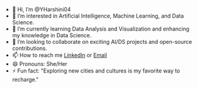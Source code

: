 - 👋 Hi, I’m @YHarshini04
- 👀 I’m interested in Artificial Intelligence, Machine Learning, and Data Science.
- 🌱 I’m currently learning Data Analysis and Visualization and enhancing my knowledge in Data Science.
- 💞️ I’m looking to collaborate on exciting AI/DS projects and open-source contributions.
- 📫 How to reach me [LinkedIn](https://www.linkedin.com/in/ramya-sri-harshini-yalla) or [Email](yrsharshini@gmail.com)
- 😄 Pronouns: She/Her
- ⚡ Fun fact: "Exploring new cities and cultures is my favorite way to recharge."

<!---
YHarshini04/YHarshini04 is a ✨ special ✨ repository because its `README.md` (this file) appears on your GitHub profile.
You can click the Preview link to take a look at your changes.
--->
